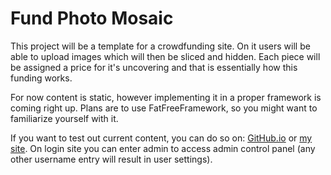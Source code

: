 Fund Photo Mosaic
========================

This project will be a template for a crowdfunding site. On it users will be able to upload images which will then be sliced and hidden. Each piece will be assigned a price for it's uncovering and that is essentially how this funding works.

For now content is static, however implementing it in a proper framework is coming right up. Plans are to use FatFreeFramework, so you might want to familiarize yourself with it.

If you want to test out current content, you can do so on: [GitHub.io](https://zanvd.github.io/fund-photo-mosaic/index.html) or [my site](http://devexp.co/fund-photo-mosaic/index.html).
On login site you can enter admin to access admin control panel (any other username entry will result in user settings).
